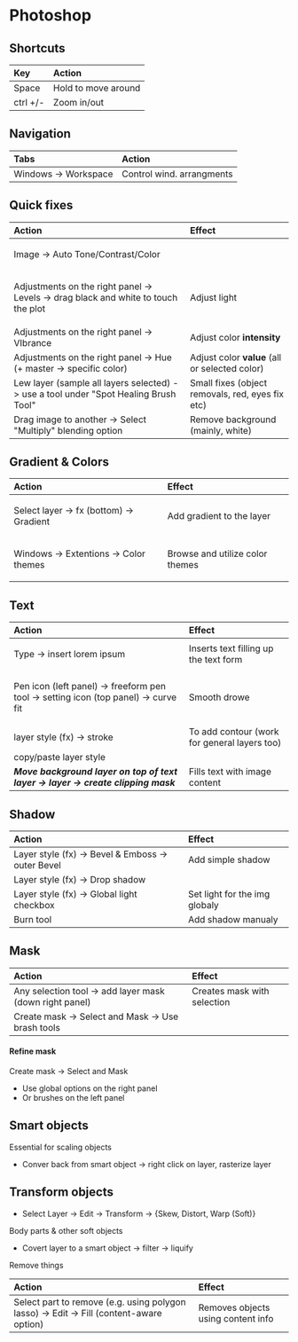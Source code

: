 # Photoshop

## Shortcuts 

| Key | Action |
| :--- | :--- |
| Space | Hold to move around |
| ctrl +/- | Zoom in/out |

## Navigation

| Tabs | Action |
| :--- | :--- |
| Windows -&gt; Workspace | Control wind. arrangments |

## Quick fixes

<table>
  <thead>
    <tr>
      <th style="text-align:left">Action</th>
      <th style="text-align:left">Effect</th>
    </tr>
  </thead>
  <tbody>
    <tr>
      <td style="text-align:left">
        <p></p>
        <p>Image -&gt; Auto Tone/Contrast/Color</p>
      </td>
      <td style="text-align:left"></td>
    </tr>
    <tr>
      <td style="text-align:left">
        <p></p>
        <p>Adjustments on the right panel -&gt; Levels -&gt; drag black and white
          to touch the plot</p>
      </td>
      <td style="text-align:left">Adjust light</td>
    </tr>
    <tr>
      <td style="text-align:left">Adjustments on the right panel -&gt; VIbrance</td>
      <td style="text-align:left">Adjust color <b>intensity</b>
      </td>
    </tr>
    <tr>
      <td style="text-align:left">Adjustments on the right panel -&gt; Hue (+ master -&gt; specific color)</td>
      <td
      style="text-align:left">Adjust color <b>value </b>(all or selected color)</td>
    </tr>
    <tr>
      <td style="text-align:left">Lew layer (sample all layers selected) -&gt; use a tool under &quot;Spot
        Healing Brush Tool&quot;</td>
      <td style="text-align:left">Small fixes (object removals, red, eyes fix etc)</td>
    </tr>
    <tr>
      <td style="text-align:left">Drag image to another -&gt; Select &quot;Multiply&quot; blending option</td>
      <td
      style="text-align:left">Remove background (mainly, white)</td>
    </tr>
  </tbody>
</table>

## Gradient & Colors

<table>
  <thead>
    <tr>
      <th style="text-align:left">Action</th>
      <th style="text-align:left">Effect</th>
    </tr>
  </thead>
  <tbody>
    <tr>
      <td style="text-align:left">
        <p></p>
        <p>Select layer -&gt; fx (bottom) -&gt; Gradient</p>
      </td>
      <td style="text-align:left">Add gradient to the layer</td>
    </tr>
    <tr>
      <td style="text-align:left">
        <p></p>
        <p>Windows -&gt; Extentions -&gt; Color themes</p>
      </td>
      <td style="text-align:left">Browse and utilize color themes</td>
    </tr>
  </tbody>
</table>

## Text

<table>
  <thead>
    <tr>
      <th style="text-align:left">Action</th>
      <th style="text-align:left">Effect</th>
    </tr>
  </thead>
  <tbody>
    <tr>
      <td style="text-align:left">
        <p></p>
        <p>Type -&gt; insert lorem ipsum</p>
      </td>
      <td style="text-align:left">Inserts text filling up the text form</td>
    </tr>
    <tr>
      <td style="text-align:left">
        <p></p>
        <p>Pen icon (left panel) -&gt; freeform pen tool -&gt; setting icon (top
          panel) -&gt; curve fit</p>
      </td>
      <td style="text-align:left">Smooth drowe</td>
    </tr>
    <tr>
      <td style="text-align:left">layer style (fx) -&gt; stroke</td>
      <td style="text-align:left">To add contour (work for general layers too)</td>
    </tr>
    <tr>
      <td style="text-align:left">copy/paste layer style</td>
      <td style="text-align:left"></td>
    </tr>
    <tr>
      <td style="text-align:left"><em><b>Move background layer on top of text layer -&gt; layer -&gt; create clipping mask </b></em>
      </td>
      <td style="text-align:left">Fills text with image content</td>
    </tr>
  </tbody>
</table>

## Shadow 

| Action | Effect |
| :--- | :--- |
| Layer style \(fx\) -&gt; Bevel & Emboss -&gt; outer Bevel | Add simple shadow |
| Layer style \(fx\) -&gt; Drop shadow |  |
| Layer style \(fx\) -&gt; Global light checkbox | Set light for the img globaly  |
| Burn tool | Add shadow manualy  |

## Mask

| Action | Effect |
| :--- | :--- |
| Any selection tool -&gt; add layer mask \(down right panel\)  | Creates mask with selection |
| Create mask -&gt; Select and Mask -&gt; Use brash tools  |  |

#### Refine mask 

Create mask -&gt; Select and Mask 

* Use global options on the right panel 
* Or brushes on the left panel

## Smart objects 

Essential for scaling objects 

* Conver back from smart object -&gt; right click on layer, rasterize layer 

## Transform objects 

* Select Layer -&gt; Edit -&gt; Transform -&gt; {Skew, Distort, Warp \(Soft\)}

Body parts & other soft objects 

* Covert layer to a smart object -&gt; filter -&gt; liquify 

Remove things

| Action | Effect |
| :--- | :--- |
| Select part to remove \(e.g. using polygon lasso\) -&gt; Edit -&gt; Fill \(content-aware option\) | Removes objects using content info |

